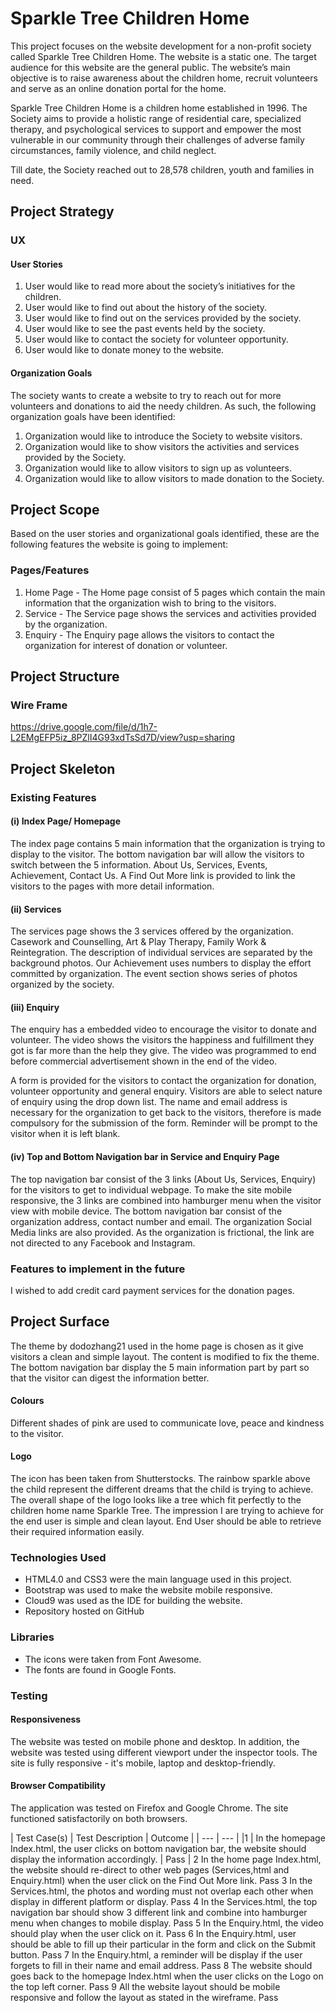 # Sparkle Tree Children Home
This project focuses on the website development for a non-profit society called Sparkle Tree Children Home. The website is a static one. The target audience for this website are the general public. The website’s main objective is to raise awareness about the children home, recruit volunteers and serve as an online donation portal for the home.

Sparkle Tree Children Home is a children home established in 1996. The Society aims to provide a holistic range of residential care, specialized therapy, and psychological services to support and empower the most vulnerable in our community through their challenges of adverse family circumstances, family violence, and child neglect.

Till date, the Society reached out to 28,578 children, youth and families in need.

## Project Strategy
### UX
#### User Stories
1) User would like to read more about the society’s initiatives for the children.
2) User would like to find out about the history of the society.
3) User would like to find out on the services provided by the society.
4) User would like to see the past events held by the society.
5) User would like to contact the society for volunteer opportunity.
6) User would like to donate money to the website.

#### Organization Goals
The society wants to create a website to try to reach out for more volunteers and donations to aid the needy children. As such, the following organization goals have been identified:

1) Organization would like to introduce the Society to website visitors.
2) Organization would like to show visitors the activities and services provided by the Society.
3) Organization would like to allow visitors to sign up as volunteers.
4) Organization would like to allow visitors to made donation to the Society. 

## Project Scope
Based on the user stories and organizational goals identified, these are the following features the website is going to implement:

### Pages/Features
1) Home Page - The Home page consist of 5 pages which contain the main information that the organization wish to bring to the visitors. 
2) Service - The Service page shows the services and activities provided by the organization.
3) Enquiry - The Enquiry page allows the visitors to contact the organization for interest of donation or volunteer.

## Project Structure
### Wire Frame
https://drive.google.com/file/d/1h7-L2EMgEFP5iz_8PZlI4G93xdTsSd7D/view?usp=sharing

## Project Skeleton
### Existing Features
#### (i) Index Page/ Homepage

The index page contains 5 main information that the organization is trying to display to the visitor. The bottom navigation bar will allow the visitors to switch between the 5 information. About Us, Services, Events, Achievement, Contact Us. A Find Out More link is provided to link the visitors to the pages with more detail information.

#### (ii) Services

The services page shows the 3 services offered by the organization. Casework and Counselling, Art & Play Therapy, Family Work & Reintegration. The description of individual services are separated by the background photos. Our Achievement uses numbers to display the effort committed by organization. The event section shows series of photos organized by the society. 

#### (iii) Enquiry

The enquiry has a embedded video to encourage the visitor to donate and volunteer. The video shows the visitors the happiness and fulfillment they got is far more than the help they give. The video was programmed to end before commercial advertisement shown in the end of the video.

A form is provided for the visitors to contact the organization for donation, volunteer opportunity and general enquiry. Visitors are able to select nature of enquiry using the drop down list. The name and email address is necessary for the organization to get back to the visitors, therefore is made compulsory for the submission of the form. Reminder will be prompt to the visitor when it is left blank.

#### (iv) Top and Bottom Navigation bar in Service and Enquiry Page

The top navigation bar consist of the 3 links (About Us, Services, Enquiry) for the visitors to get to individual webpage. To make the site mobile responsive, the 3 links are combined into hamburger menu when the visitor view with mobile device.
The bottom navigation bar consist of the organization address, contact number and email. The organization Social Media links are also provided. As the organization is frictional, the link are not directed to any Facebook and Instagram.

### Features to implement in the future
I wished to add credit card payment services for the donation pages.

## Project Surface

The theme by dodozhang21 used in the home page is chosen as it give visitors a clean and simple layout. The content is modified to fix the theme. The bottom navigation bar display the 5 main information part by part so that the visitor can digest the information better.

#### Colours

Different shades of pink are used to communicate love, peace and kindness to the visitor.

#### Logo

The icon has been taken from Shutterstocks. The rainbow sparkle above the child represent the different dreams that the child is trying to achieve. The overall shape of the logo looks like a tree which fit perfectly to the children home name Sparkle Tree.
The impression I are trying to achieve for the end user is simple and clean layout. End User should be able to retrieve their required information easily.

### Technologies Used

* HTML4.0 and CSS3 were the main language used in this project.
* Bootstrap was used to make the website mobile responsive.
* Cloud9 was used as the IDE for building the website.
* Repository hosted on GitHub

### Libraries

* The icons were taken from Font Awesome.
* The fonts are found in Google Fonts.

### Testing

#### Responsiveness

The website was tested on mobile phone and desktop. In addition, the website was tested using different viewport under the inspector tools. The site is fully responsive - it's mobile, laptop and desktop-friendly.

#### Browser Compatibility
The application was tested on Firefox and Google Chrome. The site functioned satisfactorily on both browsers.


| Test Case(s)	| Test Description |	Outcome |
| --- | --- |
|1 |	In the homepage Index.html, the user clicks on bottom navigation bar, the website should display the information accordingly. |	Pass |
2	In the home page Index.html, the website should re-direct to other web pages (Services,html and Enquiry.html) when the user click on the Find Out More link.	Pass
3	In the Services.html, the photos and wording must not overlap each other when display in different platform or display.	Pass
4	In the Services.html, the top navigation bar should show 3 different link and combine into hamburger menu when changes to mobile display.	Pass
5	In the Enquiry.html, the video should play when the user click on it.	Pass
6	In the Enquiry.html, user should be able to fill up their particular in the form and click on the Submit button.	Pass
7	In the Enquiry.html, a reminder will be display if the user forgets to fill in their name and email address.	Pass
8	The website should goes back to the homepage Index.html when the user clicks on the Logo on the top left corner.	Pass
9	All the website layout should be mobile responsive and follow the layout as stated in the wireframe.	Pass

